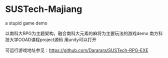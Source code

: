 # SUSTech-Majiang
a stupid game demo

以南科大RPG为主题架构，融合南科大元素的麻将为主要玩法的游戏demo
南方科技大学OOAD课程project源码
用unity可以打开

可运行游戏地址参见：https://github.com/Dararara/SUSTech-RPG-EXE
